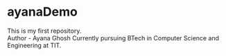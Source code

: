 # ayanaDemo
This is my first repository.
<br>
Author - Ayana Ghosh
Currently pursuing BTech in Computer Science and Engineering at TIT.
